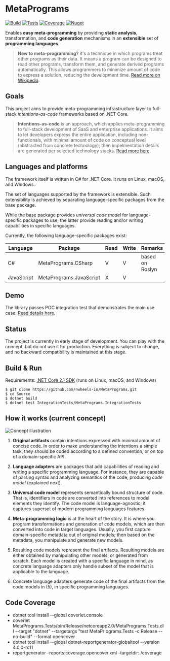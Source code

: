 # MetaPrograms

[![Build](https://img.shields.io/appveyor/ci/felix-b/metaprograms/master.svg)](https://ci.appveyor.com/project/felix-b/metaprograms)
[![Tests](https://img.shields.io/appveyor/tests/felix-b/metaprograms/master.svg)](https://ci.appveyor.com/project/felix-b/metaprograms)
[![Coverage](https://img.shields.io/codecov/c/github/nwheels-io/metaprograms/master.svg)](https://codecov.io/gh/nwheels-io/MetaPrograms)
[![Nuget](https://img.shields.io/nuget/vpre/MetaPrograms.svg)](http://www.nuget.org/packages/MetaPrograms/)

Enables **easy meta-programming** by providing **static analysis**, transformation, and **code generation** mechanisms in an **extensible** set of **programming languages**.

> **New to meta-programming?** it's a technique in which programs treat other programs as their data. It means a program can be designed to read other programs, transform them, and generate derived programs automatically. This allows programmers to minimize amount of code to express a solution, reducing the development time. [Read more on Wikipedia](https://en.wikipedia.org/wiki/Metaprogramming).

## Goals

This project aims to provide meta-programming infrastructure layer to full-stack _intentions-as-code_ frameworks based on .NET Core.

> **Intentions-as-code** is an approach, which applies meta-programming to full-stack development of SaaS and enterprise applications. It aims to let developers express the entire application, including non-functionals, with minimal amount of code on conceptual level (abstracted from concrete technology); then impelmentation details are generated per selected technology stacks. [Read more here](Docs/intentions-as-code.md).

## Languages and platforms

The framework itself is written in C# for .NET Core. It runs on Linux, macOS, and Windows.

The set of languages supported by the framework is extensible. Such extensibility is achieved by separating language-specific packages from the base package.

While the base package provides _universal code model_ for language-specific packages to use, the latter provide reading and/or writing capabilities in specific languages.

Currently, the following language-specific packages exist:

Language|Package|Read|Write|Remarks
---|---|---|---|---
C#|MetaPrograms.CSharp|V|V|based on Roslyn
JavaScript|MetaPrograms.JavaScript|X|V|

## Demo

The library passes POC integration test that demonstrates the main use case. [Read details here](Docs/poc.md).

## Status

The project is currently in early stage of development. You can play with the concept, but do not use it for production. Everything is subject to change, and no backward compatibility is maintained at this stage.  

## Build & Run

Requirements: [.NET Core 2.1 SDK](https://www.microsoft.com/net/download/dotnet-core/2.1) (runs on Linux, macOS, and Windows)

```
$ git clone https://github.com/nwheels-io/MetaPrograms.git
$ cd Source
$ dotnet build
$ dotnet test IntegrationTests/MetaPrograms.IntegrationTests
```

## How it works (current concept)

![Concept illustration](Docs/concept-flow.png)

1. **Original artifacts** contain intentions expressed with minimal amount of concise code. In order to make understanding the intentions a simple task, they should be coded according to a defined convention, or on top of a domain-specific API.

1. **Language adapters** are packages that add capabilities of reading and writing a specific programming language. For instance, they are capable of parsing syntax and analyzing semantics of the code, producing _code model_ (explained next). 

1. **Universal code model** represents semantically bound structure of code. That is, identifiers in code are converted into references to model elements they identify. The code model is language-agnostic; it captures superset of modern programming languages features. 

1. **Meta-programming logic** is at the heart of the story. It is where you program transformations and generation of code models, which are then converted into code in target languages. Usually, you first capture domain-specific metadata out of original models; then based on the metadata, you manipulate and generate new models.

1. Resulting code models represent the final artifacts. Resulting models are either obtained by manipulating other models, or generated from scratch. Each model is created with a specific language in mind, as concrete language adapters only handle subset of the model that is applicable to the language.

1. Concrete language adapters generate code of the final artifacts from the code models in (5), in specific programming languages.

## Code Coverage

- dotnet tool install --global coverlet.console
- coverlet MetaPrograms.Tests/bin/Release/netcoreapp2.0/MetaPrograms.Tests.dll --target "dotnet" --targetargs "test MetaPr
ograms.Tests -c Release --no-build" --format opencover
- dotnet tool install --global dotnet-reportgenerator-globaltool --version 4.0.0-rc11
- reportgenerator -reports:coverage.opencover.xml -targetdir:./coverage
